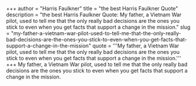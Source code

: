 +++
author = "Harris Faulkner"
title = "the best Harris Faulkner Quote"
description = "the best Harris Faulkner Quote: My father, a Vietnam War pilot, used to tell me that the only really bad decisions are the ones you stick to even when you get facts that support a change in the mission."
slug = "my-father-a-vietnam-war-pilot-used-to-tell-me-that-the-only-really-bad-decisions-are-the-ones-you-stick-to-even-when-you-get-facts-that-support-a-change-in-the-mission"
quote = '''My father, a Vietnam War pilot, used to tell me that the only really bad decisions are the ones you stick to even when you get facts that support a change in the mission.'''
+++
My father, a Vietnam War pilot, used to tell me that the only really bad decisions are the ones you stick to even when you get facts that support a change in the mission.
